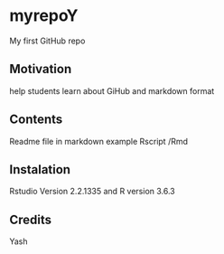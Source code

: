 # myrepoY
My first GitHub repo

## Motivation
help students learn about GiHub and markdown format

## Contents
Readme file in markdown
example Rscript /Rmd

## Instalation
Rstudio Version 2.2.1335 and R version 3.6.3

## Credits
Yash